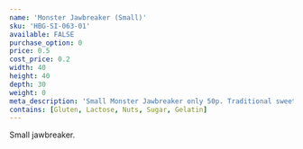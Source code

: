 ```yaml
---
name: 'Monster Jawbreaker (Small)'
sku: 'HBG-SI-063-01'
available: FALSE
purchase_option: 0
price: 0.5
cost_price: 0.2
width: 40
height: 40
depth: 30
weight: 0
meta_description: 'Small Monster Jawbreaker only 50p. Traditional sweets and more at Humbugs Confectionery Store. Specialists in satisfying your sweet tooth!'
contains: [Gluten, Lactose, Nuts, Sugar, Gelatin]
---
```

Small jawbreaker.